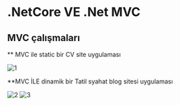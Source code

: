 # .NetCore VE .Net MVC
## MVC çalışmaları
** MVC ile static bir CV site uygulaması

![1](https://user-images.githubusercontent.com/100940437/191247427-16f5cfaa-fbd5-40a7-a6e2-f5e0915a4feb.jpg)

**MVC İLE dinamik bir Tatil syahat blog sitesi uygulaması

![2](https://user-images.githubusercontent.com/100940437/191247495-47839b93-8cbb-4d7b-96b7-1a989ec75372.jpg)
![3](https://user-images.githubusercontent.com/100940437/191247502-9d908df2-586d-4f53-ace2-c341e07d4af2.jpg)
